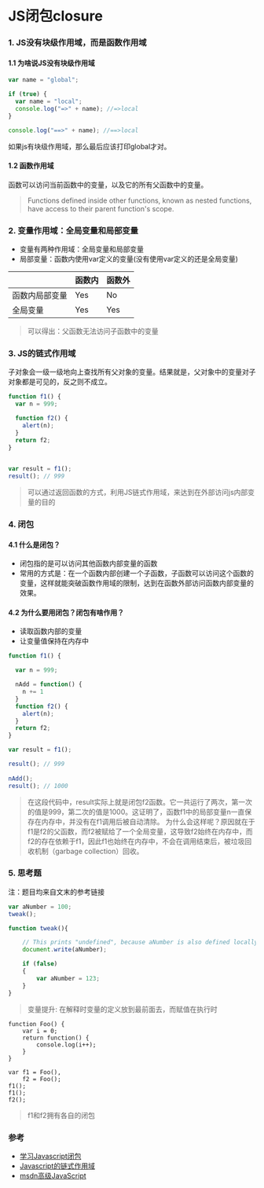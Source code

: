 JS闭包closure
==
### 1. JS没有块级作用域，而是函数作用域

#### 1.1 为啥说JS没有块级作用域

```js
var name = "global";

if (true) {
  var name = "local";
  console.log("=>" + name); //=>local
}

console.log("==>" + name); //==>local
``` 
如果js有块级作用域，那么最后应该打印global才对。


#### 1.2 函数作用域

函数可以访问当前函数中的变量，以及它的所有父函数中的变量。

> Functions defined inside other functions, known as nested functions, have access to their parent function's scope.


### 2. 变量作用域：全局变量和局部变量

- 变量有两种作用域：全局变量和局部变量
- 局部变量：函数内使用var定义的变量(没有使用var定义的还是全局变量)



|            | 函数内 | 函数外
|      -       |  -     | -
|函数内局部变量  | Yes   | No
|全局变量       | Yes   | Yes

> 可以得出：父函数无法访问子函数中的变量

### 3. JS的链式作用域

子对象会一级一级地向上查找所有父对象的变量。结果就是，父对象中的变量对子对象都是可见的，反之则不成立。


```js
function f1() {
  var n = 999;

  function f2() {　　　　　　
    alert(n);　　　　
  }　　　
  return f2;
}

　　
var result = f1();　
result(); // 999
```
> 可以通过返回函数的方式，利用JS链式作用域，来达到在外部访问js内部变量的目的  


### 4. 闭包
#### 4.1 什么是闭包？
- 闭包指的是可以访问其他函数内部变量的函数
- 常用的方式是：在一个函数内部创建一个子函数，子函数可以访问这个函数的变量，这样就能突破函数作用域的限制，达到在函数外部访问函数内部变量的效果。

#### 4.2 为什么要用闭包？闭包有啥作用？  

- 读取函数内部的变量   
- 让变量值保持在内存中     

```js
function f1() {

  var n = 999;

  nAdd = function() {
    n += 1
  }　　
  function f2() {　　　　　　
    alert(n);　　　　
  }
  return f2;
}

var result = f1();

result(); // 999
　　
nAdd();　　
result(); // 1000
```

> 在这段代码中，result实际上就是闭包f2函数。它一共运行了两次，第一次的值是999，第二次的值是1000。这证明了，函数f1中的局部变量n一直保存在内存中，并没有在f1调用后被自动清除。
> 为什么会这样呢？原因就在于f1是f2的父函数，而f2被赋给了一个全局变量，这导致f2始终在内存中，而f2的存在依赖于f1，因此f1也始终在内存中，不会在调用结束后，被垃圾回收机制（garbage collection）回收。




### 5. 思考题

注：题目均来自文末的参考链接   

```js
var aNumber = 100;
tweak();

function tweak(){

    // This prints "undefined", because aNumber is also defined locally below.
    document.write(aNumber);

    if (false)
    {
        var aNumber = 123;  
    }
}
```
> 变量提升: 在解释时变量的定义放到最前面去，而赋值在执行时


```
function Foo() {
    var i = 0;
    return function() {
        console.log(i++);
    }
}
 
var f1 = Foo(),
    f2 = Foo();
f1();
f1();
f2();
```
> f1和f2拥有各自的闭包


### 参考
- [学习Javascript闭包](http://www.ruanyifeng.com/blog/2009/08/learning_javascript_closures.html)  
- [Javascript的链式作用域](http://www.oc35.com/2014/05/12/javascript-amazing1.html)
- [msdn高级JavaScript](https://msdn.microsoft.com/zh-cn/library/bzt2dkta(v=vs.94).aspx)
